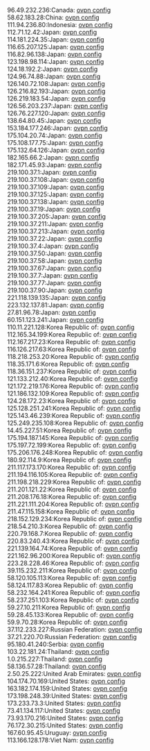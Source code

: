 96.49.232.236:Canada: [ovpn config](vpn/96_49_232_236.ovpn)  
58.62.183.28:China: [ovpn config](vpn/58_62_183_28.ovpn)  
111.94.236.80:Indonesia: [ovpn config](vpn/111_94_236_80.ovpn)  
112.71.12.42:Japan: [ovpn config](vpn/112_71_12_42.ovpn)  
114.181.224.35:Japan: [ovpn config](vpn/114_181_224_35.ovpn)  
116.65.207.125:Japan: [ovpn config](vpn/116_65_207_125.ovpn)  
116.82.96.138:Japan: [ovpn config](vpn/116_82_96_138.ovpn)  
123.198.98.114:Japan: [ovpn config](vpn/123_198_98_114.ovpn)  
124.18.192.2:Japan: [ovpn config](vpn/124_18_192_2.ovpn)  
124.96.74.88:Japan: [ovpn config](vpn/124_96_74_88.ovpn)  
126.140.72.108:Japan: [ovpn config](vpn/126_140_72_108.ovpn)  
126.216.82.193:Japan: [ovpn config](vpn/126_216_82_193.ovpn)  
126.219.183.54:Japan: [ovpn config](vpn/126_219_183_54.ovpn)  
126.56.203.237:Japan: [ovpn config](vpn/126_56_203_237.ovpn)  
126.76.227.120:Japan: [ovpn config](vpn/126_76_227_120.ovpn)  
138.64.80.45:Japan: [ovpn config](vpn/138_64_80_45.ovpn)  
153.184.177.246:Japan: [ovpn config](vpn/153_184_177_246.ovpn)  
175.104.20.74:Japan: [ovpn config](vpn/175_104_20_74.ovpn)  
175.108.177.75:Japan: [ovpn config](vpn/175_108_177_75.ovpn)  
175.132.64.126:Japan: [ovpn config](vpn/175_132_64_126.ovpn)  
182.165.66.2:Japan: [ovpn config](vpn/182_165_66_2.ovpn)  
182.171.45.93:Japan: [ovpn config](vpn/182_171_45_93.ovpn)  
219.100.37.1:Japan: [ovpn config](vpn/219_100_37_1.ovpn)  
219.100.37.108:Japan: [ovpn config](vpn/219_100_37_108.ovpn)  
219.100.37.109:Japan: [ovpn config](vpn/219_100_37_109.ovpn)  
219.100.37.125:Japan: [ovpn config](vpn/219_100_37_125.ovpn)  
219.100.37.138:Japan: [ovpn config](vpn/219_100_37_138.ovpn)  
219.100.37.19:Japan: [ovpn config](vpn/219_100_37_19.ovpn)  
219.100.37.205:Japan: [ovpn config](vpn/219_100_37_205.ovpn)  
219.100.37.211:Japan: [ovpn config](vpn/219_100_37_211.ovpn)  
219.100.37.213:Japan: [ovpn config](vpn/219_100_37_213.ovpn)  
219.100.37.22:Japan: [ovpn config](vpn/219_100_37_22.ovpn)  
219.100.37.4:Japan: [ovpn config](vpn/219_100_37_4.ovpn)  
219.100.37.50:Japan: [ovpn config](vpn/219_100_37_50.ovpn)  
219.100.37.58:Japan: [ovpn config](vpn/219_100_37_58.ovpn)  
219.100.37.67:Japan: [ovpn config](vpn/219_100_37_67.ovpn)  
219.100.37.7:Japan: [ovpn config](vpn/219_100_37_7.ovpn)  
219.100.37.77:Japan: [ovpn config](vpn/219_100_37_77.ovpn)  
219.100.37.90:Japan: [ovpn config](vpn/219_100_37_90.ovpn)  
221.118.139.135:Japan: [ovpn config](vpn/221_118_139_135.ovpn)  
223.132.137.81:Japan: [ovpn config](vpn/223_132_137_81.ovpn)  
27.81.96.78:Japan: [ovpn config](vpn/27_81_96_78.ovpn)  
60.151.123.241:Japan: [ovpn config](vpn/60_151_123_241.ovpn)  
110.11.221.128:Korea Republic of: [ovpn config](vpn/110_11_221_128.ovpn)  
112.165.34.199:Korea Republic of: [ovpn config](vpn/112_165_34_199.ovpn)  
112.167.217.23:Korea Republic of: [ovpn config](vpn/112_167_217_23.ovpn)  
116.126.217.63:Korea Republic of: [ovpn config](vpn/116_126_217_63.ovpn)  
118.218.253.20:Korea Republic of: [ovpn config](vpn/118_218_253_20.ovpn)  
118.35.171.6:Korea Republic of: [ovpn config](vpn/118_35_171_6.ovpn)  
118.36.151.237:Korea Republic of: [ovpn config](vpn/118_36_151_237.ovpn)  
121.133.212.40:Korea Republic of: [ovpn config](vpn/121_133_212_40.ovpn)  
121.172.219.176:Korea Republic of: [ovpn config](vpn/121_172_219_176.ovpn)  
121.186.132.109:Korea Republic of: [ovpn config](vpn/121_186_132_109.ovpn)  
124.28.172.23:Korea Republic of: [ovpn config](vpn/124_28_172_23.ovpn)  
125.128.251.241:Korea Republic of: [ovpn config](vpn/125_128_251_241.ovpn)  
125.143.46.239:Korea Republic of: [ovpn config](vpn/125_143_46_239.ovpn)  
125.249.235.108:Korea Republic of: [ovpn config](vpn/125_249_235_108.ovpn)  
14.45.227.51:Korea Republic of: [ovpn config](vpn/14_45_227_51.ovpn)  
175.194.187.145:Korea Republic of: [ovpn config](vpn/175_194_187_145.ovpn)  
175.197.72.199:Korea Republic of: [ovpn config](vpn/175_197_72_199.ovpn)  
175.206.176.248:Korea Republic of: [ovpn config](vpn/175_206_176_248.ovpn)  
180.92.114.9:Korea Republic of: [ovpn config](vpn/180_92_114_9.ovpn)  
211.117.173.170:Korea Republic of: [ovpn config](vpn/211_117_173_170.ovpn)  
211.194.116.105:Korea Republic of: [ovpn config](vpn/211_194_116_105.ovpn)  
211.198.218.229:Korea Republic of: [ovpn config](vpn/211_198_218_229.ovpn)  
211.201.121.22:Korea Republic of: [ovpn config](vpn/211_201_121_22.ovpn)  
211.208.176.18:Korea Republic of: [ovpn config](vpn/211_208_176_18.ovpn)  
211.221.111.204:Korea Republic of: [ovpn config](vpn/211_221_111_204.ovpn)  
211.47.115.158:Korea Republic of: [ovpn config](vpn/211_47_115_158.ovpn)  
218.152.129.234:Korea Republic of: [ovpn config](vpn/218_152_129_234.ovpn)  
218.54.210.3:Korea Republic of: [ovpn config](vpn/218_54_210_3.ovpn)  
220.79.168.7:Korea Republic of: [ovpn config](vpn/220_79_168_7.ovpn)  
220.83.240.43:Korea Republic of: [ovpn config](vpn/220_83_240_43.ovpn)  
221.139.164.74:Korea Republic of: [ovpn config](vpn/221_139_164_74.ovpn)  
221.162.96.200:Korea Republic of: [ovpn config](vpn/221_162_96_200.ovpn)  
223.28.228.46:Korea Republic of: [ovpn config](vpn/223_28_228_46.ovpn)  
39.115.232.211:Korea Republic of: [ovpn config](vpn/39_115_232_211.ovpn)  
58.120.105.113:Korea Republic of: [ovpn config](vpn/58_120_105_113.ovpn)  
58.124.117.83:Korea Republic of: [ovpn config](vpn/58_124_117_83.ovpn)  
58.232.164.241:Korea Republic of: [ovpn config](vpn/58_232_164_241.ovpn)  
58.237.251.103:Korea Republic of: [ovpn config](vpn/58_237_251_103.ovpn)  
59.27.10.211:Korea Republic of: [ovpn config](vpn/59_27_10_211.ovpn)  
59.28.45.133:Korea Republic of: [ovpn config](vpn/59_28_45_133.ovpn)  
59.9.70.28:Korea Republic of: [ovpn config](vpn/59_9_70_28.ovpn)  
37.112.233.227:Russian Federation: [ovpn config](vpn/37_112_233_227.ovpn)  
37.21.220.70:Russian Federation: [ovpn config](vpn/37_21_220_70.ovpn)  
95.180.41.240:Serbia: [ovpn config](vpn/95_180_41_240.ovpn)  
103.22.181.24:Thailand: [ovpn config](vpn/103_22_181_24.ovpn)  
1.0.215.227:Thailand: [ovpn config](vpn/1_0_215_227.ovpn)  
58.136.57.28:Thailand: [ovpn config](vpn/58_136_57_28.ovpn)  
2.50.25.222:United Arab Emirates: [ovpn config](vpn/2_50_25_222.ovpn)  
104.174.70.169:United States: [ovpn config](vpn/104_174_70_169.ovpn)  
163.182.174.159:United States: [ovpn config](vpn/163_182_174_159.ovpn)  
173.198.248.39:United States: [ovpn config](vpn/173_198_248_39.ovpn)  
173.233.73.3:United States: [ovpn config](vpn/173_233_73_3.ovpn)  
73.41.134.117:United States: [ovpn config](vpn/73_41_134_117.ovpn)  
73.93.170.216:United States: [ovpn config](vpn/73_93_170_216.ovpn)  
76.172.30.215:United States: [ovpn config](vpn/76_172_30_215.ovpn)  
167.60.95.45:Uruguay: [ovpn config](vpn/167_60_95_45.ovpn)  
113.166.128.178:Viet Nam: [ovpn config](vpn/113_166_128_178.ovpn)  
